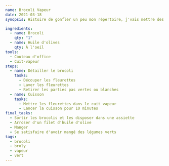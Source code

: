 ```yaml
---
name: Brocoli Vapeur
date: 2021-03-18
synopsis: Histoire de gonfler un peu mon répertoire, j'vais mettre des recettes simples

ingredients:
  - name: Brocoli
    qty: "1"
  - name: Huile d'olives
    qty: À l'oeil
tools:
  - Couteau d'office
  - Cuit-vapeur
steps:
  - name: Détailler le brocoli
    tasks:
      - Découper les fleurettes
      - Laver les fleurettes
      - Retirer les parties pas vertes ou blanches
  - name: Cuisson
    tasks:
      - Mettre les fleurettes dans le cuit vapeur
      - Lancer la cuisson pour 10 minutes
final_tasks:
  - Sortir les brocolis et les disposer dans une assiette
  - Arroser d'un filet d'huile d'olive
  - Manger
  - Se satisfaire d'avoir mangé des légumes verts
tags:
  - brocoli
  - broly
  - vapeur
  - vert
---
```


